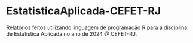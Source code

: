 # EstatisticaAplicada-CEFET-RJ
Relatórios feitos utilizando linguagem de programação R para a disciplina de Estatística Aplicada no ano de 2024 @ CEFET-RJ.
